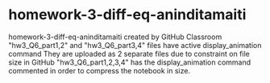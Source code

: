 # homework-3-diff-eq-aninditamaiti
homework-3-diff-eq-aninditamaiti created by GitHub Classroom
"hw3_Q6_part1,2" and "hw3_Q6_part3,4" files have active display_animation command 
They are uploaded as 2 separate files due to constraint on file size in GitHub
"hw3_Q6_part1,2,3,4" has the display_animation command commented in order to compress the notebook in size.
